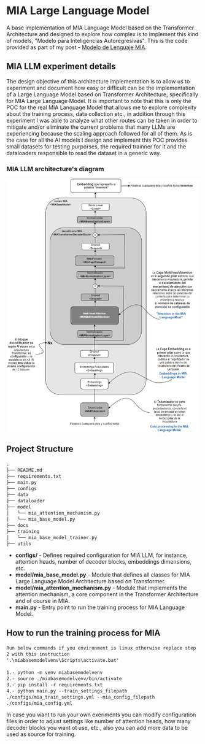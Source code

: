 # MIA Large Language Model

A base implementation of MIA Language Model based on the Transformer Architecture and designed to explore how complex is to implement this kind of models, "Modelo para Inteligencias Autoregresivas". This is the code provided as part of my post - [Modelo de Lenguaje MIA](https://edwinmoo.substack.com/p/embeddings-en-el-modelo-de-lenguaje?r=233vmr).

## MIA LLM experiment details

The design objective of this architecture implementation is to allow us to experiment and document how easy or difficult can be the implementation of a Large Language Model based on Transformer Architecture, specifically for MIA Large Language Model.
It is important to note that this is only the POC for the real MIA Language Model that allows me to explore complexity about the training process, data collection etc., in addition through this experiment I was able to analyze what other routes can be taken in order to mitigate and/or eliminate the current problems that many LLMs are experiencing because the scaling approach followed for all of them.
As is the case for all the AI models I design and implement this POC provides small datasets for testing purporses, the required trainner for it and the dataloaders responsible to read the dataset in a generic way.

### MIA LLM architecture's diagram
![alt text](docs/mia_model_arch.png)

## Project Structure

```
.
├── README.md
├── requirements.txt
├── main.py
├── configs
├── data
├── dataloader
├── model
│   └── mia_attention_mechanism.py
│   └── mia_base_model.py
├── docs
├── training
│   └── mia_base_model_trainer.py
├── utils
```

- **configs/** - Defines required configuration for MIA LLM, for instance, attention heads, number of decoder blocks, embeddings dimensions, etc. 
- **model/mia_base_model.py** - Module that defines all classes for MIA Large Language Model Architecture based on Transformer.
- **model/mia_attention_mechanism.py** - Module that implements the attention mechanism, a core component in the Transformer Architecture and of course in MIA. 
- **main.py** - Entry point to run the training process for MIA Language Model.

## How to run the training process for MIA

```
Run below commands if you environment is linux otherwise replace step 2 with this instruction 
'.\miabasemodelvenv\Scripts\activate.bat'

1.- python -m venv miabasemodelvenv
2.- source ./miabasemodelvenv/bin/activate
3.- pip install -r requirements.txt
4.- python main.py --train_settings_filepath ./configs/mia_train_settings.yml --mia_config_filepath ./configs/mia_config.yml

```

In case you want to run your own exeriments you can modify configuration files in order to adjust settings like number of attention heads, how many decoder blocks you want ot use, etc., also you can add more data to be used as source for training.

